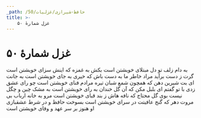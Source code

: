 ```yaml
---
_path: /حافظ-شیرازی/غزلیات/50
title: >-
    غزل شمارهٔ ۵۰
---
```

# غزل شمارهٔ ۵۰

به دام زلف تو دل مبتلای خویشتن است
بکش به غمزه که اینش سزای خویشتن است
گرت ز دست برآید مراد خاطر ما
به دست باش که خیری به جای خویشتن است
به جانت ای بت شیرین دهن که همچون شمع
شبان تیره مرادم فنای خویشتن است
چو رای عشق زدی با تو گفتم ای بلبل
مکن که آن گل خندان به رای خویشتن است
به مشک چین و چگل نیست بوی گل محتاج
که نافه هاش ز بند قبای خویشتن است
مرو به خانه ارباب بی مروت دهر
که گنج عافیتت در سرای خویشتن است
بسوخت حافظ و در شرط عشقبازی او
هنوز بر سر عهد و وفای خویشتن است
